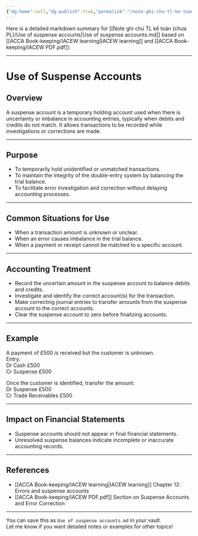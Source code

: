 ```yaml
---
{"dg-home":null,"dg-publish":true,"permalink":"/note-ghi-chu-tl-ke-toan-chua-pl/use-of-suspense-accounts/","dgPassFrontmatter":true,"noteIcon":""}
---
```




Here is a detailed markdown summary for [[Note ghi chú TL kế toán (chưa PL)/Use of suspense accounts\|Use of suspense accounts.md]] based on [[ACCA Book-keeping/IACEW learning\|IACEW learning]] and [[ACCA Book-keeping/IACEW PDF.pdf]]:

---

# Use of Suspense Accounts

## Overview

A suspense account is a temporary holding account used when there is uncertainty or imbalance in accounting entries, typically when debits and credits do not match. It allows transactions to be recorded while investigations or corrections are made.

---

## Purpose

- To temporarily hold unidentified or unmatched transactions.
- To maintain the integrity of the double-entry system by balancing the trial balance.
- To facilitate error investigation and correction without delaying accounting processes.

---

## Common Situations for Use

- When a transaction amount is unknown or unclear.
- When an error causes imbalance in the trial balance.
- When a payment or receipt cannot be matched to a specific account.

---

## Accounting Treatment

- Record the uncertain amount in the suspense account to balance debits and credits.
- Investigate and identify the correct account(s) for the transaction.
- Make correcting journal entries to transfer amounts from the suspense account to the correct accounts.
- Clear the suspense account to zero before finalizing accounts.

---

## Example

A payment of £500 is received but the customer is unknown.  
Entry:  
Dr Cash £500  
Cr Suspense £500  

Once the customer is identified, transfer the amount:  
Dr Suspense £500  
Cr Trade Receivables £500  

---

## Impact on Financial Statements

- Suspense accounts should not appear in final financial statements.
- Unresolved suspense balances indicate incomplete or inaccurate accounting records.

---

## References

- [[ACCA Book-keeping/IACEW learning\|IACEW learning]] Chapter 12: Errors and suspense accounts  
- [[ACCA Book-keeping/IACEW PDF.pdf]] Section on Suspense Accounts and Error Correction

---

You can save this as `Use of suspense accounts.md` in your vault.  
Let me know if you want detailed notes or examples for other topics!